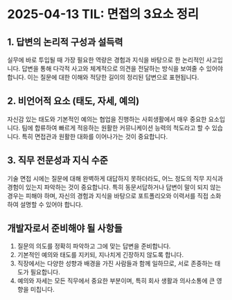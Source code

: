 # 2025-04-13 TIL: 면접의 3요소 정리

## 1. 답변의 논리적 구성과 설득력
실무에 바로 투입될 때 가장 필요한 역량은 경험과 지식을 바탕으로 한 논리적인 사고입니다. 답변을 통해 다각적 사고와 체계적으로 의견을 전달하는 방식을 보여줄 수 있어야 합니다. 이는 질문에 대한 이해와 적당한 길이의 정리된 답변으로 표현됩니다.

## 2. 비언어적 요소 (태도, 자세, 예의)
자신감 있는 태도와 기본적인 예의는 협업을 진행하는 사회생활에서 매우 중요한 요소입니다. 팀에 합류하여 빠르게 적응하는 원활한 커뮤니케이션 능력의 척도라고 할 수 있습니다. 특히 면접관과 원활한 대화를 이어나가는 것이 중요합니다.

## 3. 직무 전문성과 지식 수준
기술 면접 시에는 질문에 대해 완벽하게 대답하지 못하더라도, 어느 정도의 직무 지식과 경험이 있는지 파악하는 것이 중요합니다. 특히 동문서답하거나 답변이 말이 되지 않는 경우는 피해야 하며, 자신의 경험과 지식을 바탕으로 포트폴리오와 이력서를 직접 소화하여 설명할 수 있어야 합니다.

## 개발자로서 준비해야 될 사항들
1. 질문의 의도를 정확히 파악하고 그에 맞는 답변을 준비합니다.
2. 기본적인 예의와 태도를 지키되, 지나치게 긴장하지 않도록 합니다.
3. 직장에서는 다양한 성향과 배경을 가진 사람들과 함께 일하므로, 서로 존중하는 태도가 필요합니다.
4. 예의와 자세는 모든 직무에서 중요한 부분이며, 특히 회사 생활과 의사소통에 큰 영향을 미칩니다.
